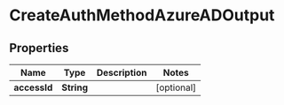 

# CreateAuthMethodAzureADOutput


## Properties

| Name | Type | Description | Notes |
|------------ | ------------- | ------------- | -------------|
|**accessId** | **String** |  |  [optional] |



